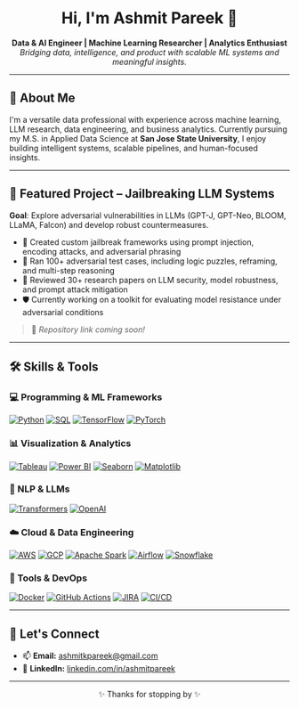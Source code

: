 <h1 align="center">Hi, I'm Ashmit Pareek 👋</h1>
<p align="center">
  <strong>Data & AI Engineer | Machine Learning Researcher | Analytics Enthusiast</strong><br>
  <em>Bridging data, intelligence, and product with scalable ML systems and meaningful insights.</em>
</p>

---

## 🚀 About Me

I'm a versatile data professional with experience across machine learning, LLM research, data engineering, and business analytics. Currently pursuing my M.S. in Applied Data Science at **San Jose State University**, I enjoy building intelligent systems, scalable pipelines, and human-focused insights.

---

## 🧠 Featured Project – Jailbreaking LLM Systems

**Goal**: Explore adversarial vulnerabilities in LLMs (GPT-J, GPT-Neo, BLOOM, LLaMA, Falcon) and develop robust countermeasures.

- 🔐 Created custom jailbreak frameworks using prompt injection, encoding attacks, and adversarial phrasing  
- 🔬 Ran 100+ adversarial test cases, including logic puzzles, reframing, and multi-step reasoning  
- 📖 Reviewed 30+ research papers on LLM security, model robustness, and prompt attack mitigation  
- 🛡️ Currently working on a toolkit for evaluating model resistance under adversarial conditions  

> 📁 *Repository link coming soon!*

---

## 🛠️ Skills & Tools

### 💻 Programming & ML Frameworks  
[![Python](https://img.shields.io/badge/Python-3776AB?logo=python&logoColor=white)](https://www.python.org)
[![SQL](https://img.shields.io/badge/SQL-4479A1?logo=postgresql&logoColor=white)](https://www.postgresql.org)
[![TensorFlow](https://img.shields.io/badge/TensorFlow-FF6F00?logo=tensorflow&logoColor=white)](https://www.tensorflow.org)
[![PyTorch](https://img.shields.io/badge/PyTorch-EE4C2C?logo=pytorch&logoColor=white)](https://pytorch.org)

### 📊 Visualization & Analytics  
[![Tableau](https://img.shields.io/badge/Tableau-E97627?logo=tableau&logoColor=white)](https://www.tableau.com)
[![Power BI](https://img.shields.io/badge/Power%20BI-F2C811?logo=powerbi&logoColor=black)](https://powerbi.microsoft.com)
[![Seaborn](https://img.shields.io/badge/Seaborn-3776AB?logo=python&logoColor=white)](https://seaborn.pydata.org)
[![Matplotlib](https://img.shields.io/badge/Matplotlib-11557C?logo=python&logoColor=white)](https://matplotlib.org)

### 🧠 NLP & LLMs  
[![Transformers](https://img.shields.io/badge/Transformers-FF9900?logo=huggingface&logoColor=black)](https://huggingface.co/transformers/)
[![OpenAI](https://img.shields.io/badge/OpenAI-412991?logo=openai&logoColor=white)](https://openai.com)

### ☁️ Cloud & Data Engineering  
[![AWS](https://img.shields.io/badge/AWS-232F3E?logo=amazon-aws&logoColor=white)](https://aws.amazon.com)
[![GCP](https://img.shields.io/badge/GCP-4285F4?logo=google-cloud&logoColor=white)](https://cloud.google.com)
[![Apache Spark](https://img.shields.io/badge/Spark-FDEE21?logo=apachespark&logoColor=black)](https://spark.apache.org)
[![Airflow](https://img.shields.io/badge/Airflow-017CEE?logo=apache-airflow&logoColor=white)](https://airflow.apache.org)
[![Snowflake](https://img.shields.io/badge/Snowflake-56B9EB?logo=snowflake&logoColor=white)](https://www.snowflake.com)

### 🧰 Tools & DevOps  
[![Docker](https://img.shields.io/badge/Docker-2496ED?logo=docker&logoColor=white)](https://www.docker.com)
[![GitHub Actions](https://img.shields.io/badge/GitHub%20Actions-2088FF?logo=github-actions&logoColor=white)](https://github.com/features/actions)
[![JIRA](https://img.shields.io/badge/JIRA-0052CC?logo=jira&logoColor=white)](https://www.atlassian.com/software/jira)
[![CI/CD](https://img.shields.io/badge/CI%2FCD-007ACC?logo=azuredevops&logoColor=white)](https://azure.microsoft.com/en-us/solutions/devops/)

---

## 🤝 Let's Connect

- 📫 **Email:** [ashmitkpareek@gmail.com](mailto:ashmitkpareek@gmail.com)  
- 💼 **LinkedIn:** [linkedin.com/in/ashmitpareek](https://linkedin.com/in/ashmitpareek)  


---

<p align="center">✨ Thanks for stopping by ✨</p>
